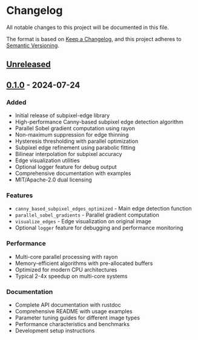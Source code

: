 # Changelog

All notable changes to this project will be documented in this file.

The format is based on [Keep a Changelog](https://keepachangelog.com/en/1.0.0/),
and this project adheres to [Semantic Versioning](https://semver.org/spec/v2.0.0.html).

## [Unreleased]

## [0.1.0] - 2024-07-24

### Added
- Initial release of subpixel-edge library
- High-performance Canny-based subpixel edge detection algorithm
- Parallel Sobel gradient computation using rayon
- Non-maximum suppression for edge thinning
- Hysteresis thresholding with parallel optimization
- Subpixel edge refinement using parabolic fitting
- Bilinear interpolation for subpixel accuracy
- Edge visualization utilities
- Optional logger feature for debug output
- Comprehensive documentation with examples
- MIT/Apache-2.0 dual licensing

### Features
- `canny_based_subpixel_edges_optimized` - Main edge detection function
- `parallel_sobel_gradients` - Parallel gradient computation
- `visualize_edges` - Edge visualization on original image
- Optional `logger` feature for debugging and performance monitoring

### Performance
- Multi-core parallel processing with rayon
- Memory-efficient algorithms with pre-allocated buffers
- Optimized for modern CPU architectures
- Typical 2-4x speedup on multi-core systems

### Documentation
- Complete API documentation with rustdoc
- Comprehensive README with usage examples
- Parameter tuning guides for different image types
- Performance characteristics and benchmarks
- Development setup instructions

[Unreleased]: https://github.com/yourusername/subpixel-edge/compare/v0.1.0...HEAD
[0.1.0]: https://github.com/yourusername/subpixel-edge/releases/tag/v0.1.0